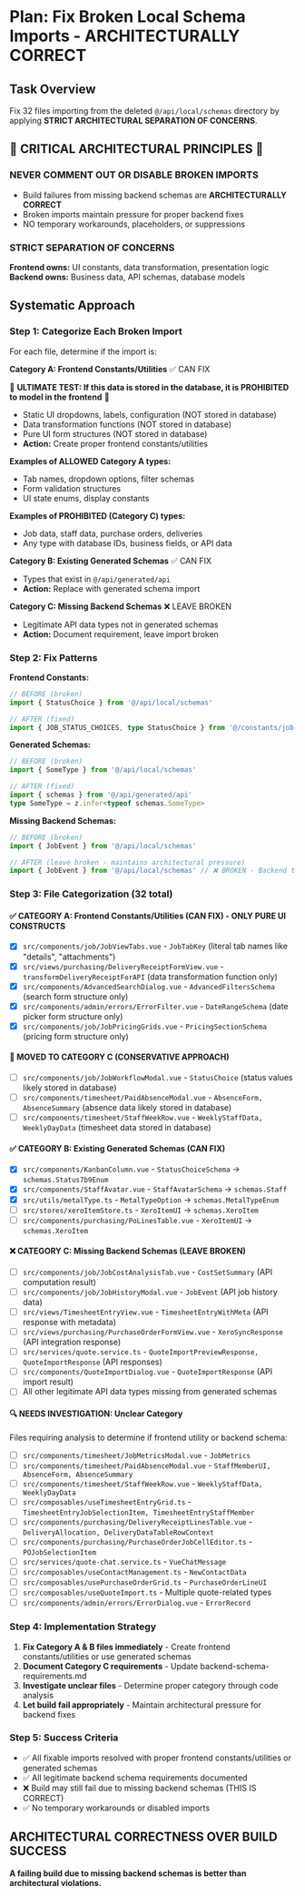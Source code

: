 # Plan: Fix Broken Local Schema Imports - ARCHITECTURALLY CORRECT

## Task Overview

Fix 32 files importing from the deleted `@/api/local/schemas` directory by applying **STRICT ARCHITECTURAL SEPARATION OF CONCERNS**.

## 🚨 CRITICAL ARCHITECTURAL PRINCIPLES 🚨

### NEVER COMMENT OUT OR DISABLE BROKEN IMPORTS

- Build failures from missing backend schemas are **ARCHITECTURALLY CORRECT**
- Broken imports maintain pressure for proper backend fixes
- NO temporary workarounds, placeholders, or suppressions

### STRICT SEPARATION OF CONCERNS

**Frontend owns:** UI constants, data transformation, presentation logic
**Backend owns:** Business data, API schemas, database models

## Systematic Approach

### Step 1: Categorize Each Broken Import

For each file, determine if the import is:

**Category A: Frontend Constants/Utilities** ✅ CAN FIX

🚨 **ULTIMATE TEST: If this data is stored in the database, it is PROHIBITED to model in the frontend** 🚨

- Static UI dropdowns, labels, configuration (NOT stored in database)
- Data transformation functions (NOT stored in database)
- Pure UI form structures (NOT stored in database)
- **Action:** Create proper frontend constants/utilities

**Examples of ALLOWED Category A types:**

- Tab names, dropdown options, filter schemas
- Form validation structures
- UI state enums, display constants

**Examples of PROHIBITED (Category C) types:**

- Job data, staff data, purchase orders, deliveries
- Any type with database IDs, business fields, or API data

**Category B: Existing Generated Schemas** ✅ CAN FIX

- Types that exist in `@/api/generated/api`
- **Action:** Replace with generated schema import

**Category C: Missing Backend Schemas** ❌ LEAVE BROKEN

- Legitimate API data types not in generated schemas
- **Action:** Document requirement, leave import broken

### Step 2: Fix Patterns

**Frontend Constants:**

```typescript
// BEFORE (broken)
import { StatusChoice } from '@/api/local/schemas'

// AFTER (fixed)
import { JOB_STATUS_CHOICES, type StatusChoice } from '@/constants/job-status'
```

**Generated Schemas:**

```typescript
// BEFORE (broken)
import { SomeType } from '@/api/local/schemas'

// AFTER (fixed)
import { schemas } from '@/api/generated/api'
type SomeType = z.infer<typeof schemas.SomeType>
```

**Missing Backend Schemas:**

```typescript
// BEFORE (broken)
import { JobEvent } from '@/api/local/schemas'

// AFTER (leave broken - maintains architectural pressure)
import { JobEvent } from '@/api/local/schemas' // ❌ BROKEN - Backend team must add JobEvent schema
```

### Step 3: File Categorization (32 total)

#### ✅ CATEGORY A: Frontend Constants/Utilities (CAN FIX) - ONLY PURE UI CONSTRUCTS

- [x] `src/components/job/JobViewTabs.vue` - `JobTabKey` (literal tab names like "details", "attachments")
- [x] `src/views/purchasing/DeliveryReceiptFormView.vue` - `transformDeliveryReceiptForAPI` (data transformation function only)
- [x] `src/components/AdvancedSearchDialog.vue` - `AdvancedFiltersSchema` (search form structure only)
- [x] `src/components/admin/errors/ErrorFilter.vue` - `DateRangeSchema` (date picker form structure only)
- [x] `src/components/job/JobPricingGrids.vue` - `PricingSectionSchema` (pricing form structure only)

#### 🔄 MOVED TO CATEGORY C (CONSERVATIVE APPROACH)

- [ ] `src/components/job/JobWorkflowModal.vue` - `StatusChoice` (status values likely stored in database)
- [ ] `src/components/timesheet/PaidAbsenceModal.vue` - `AbsenceForm, AbsenceSummary` (absence data likely stored in database)
- [ ] `src/components/timesheet/StaffWeekRow.vue` - `WeeklyStaffData, WeeklyDayData` (timesheet data stored in database)

#### ✅ CATEGORY B: Existing Generated Schemas (CAN FIX)

- [x] `src/components/KanbanColumn.vue` - `StatusChoiceSchema` → `schemas.Status7b9Enum`
- [x] `src/components/StaffAvatar.vue` - `StaffAvatarSchema` → `schemas.Staff`
- [x] `src/utils/metalType.ts` - `MetalTypeOption` → `schemas.MetalTypeEnum`
- [ ] `src/stores/xeroItemStore.ts` - `XeroItemUI` → `schemas.XeroItem`
- [ ] `src/components/purchasing/PoLinesTable.vue` - `XeroItemUI` → `schemas.XeroItem`

#### ❌ CATEGORY C: Missing Backend Schemas (LEAVE BROKEN)

- [ ] `src/components/job/JobCostAnalysisTab.vue` - `CostSetSummary` (API computation result)
- [ ] `src/components/job/JobHistoryModal.vue` - `JobEvent` (API job history data)
- [ ] `src/views/TimesheetEntryView.vue` - `TimesheetEntryWithMeta` (API response with metadata)
- [ ] `src/views/purchasing/PurchaseOrderFormView.vue` - `XeroSyncResponse` (API integration response)
- [ ] `src/services/quote.service.ts` - `QuoteImportPreviewResponse, QuoteImportResponse` (API responses)
- [ ] `src/components/QuoteImportDialog.vue` - `QuoteImportResponse` (API import result)
- [ ] All other legitimate API data types missing from generated schemas

#### 🔍 NEEDS INVESTIGATION: Unclear Category

Files requiring analysis to determine if frontend utility or backend schema:

- [ ] `src/components/timesheet/JobMetricsModal.vue` - `JobMetrics`
- [ ] `src/components/timesheet/PaidAbsenceModal.vue` - `StaffMemberUI, AbsenceForm, AbsenceSummary`
- [ ] `src/components/timesheet/StaffWeekRow.vue` - `WeeklyStaffData, WeeklyDayData`
- [ ] `src/composables/useTimesheetEntryGrid.ts` - `TimesheetEntryJobSelectionItem, TimesheetEntryStaffMember`
- [ ] `src/components/purchasing/DeliveryReceiptLinesTable.vue` - `DeliveryAllocation, DeliveryDataTableRowContext`
- [ ] `src/components/purchasing/PurchaseOrderJobCellEditor.ts` - `POJobSelectionItem`
- [ ] `src/services/quote-chat.service.ts` - `VueChatMessage`
- [ ] `src/composables/useContactManagement.ts` - `NewContactData`
- [ ] `src/composables/usePurchaseOrderGrid.ts` - `PurchaseOrderLineUI`
- [ ] `src/composables/useQuoteImport.ts` - Multiple quote-related types
- [ ] `src/components/admin/errors/ErrorDialog.vue` - `ErrorRecord`

### Step 4: Implementation Strategy

1. **Fix Category A & B files immediately** - Create frontend constants/utilities or use generated schemas
2. **Document Category C requirements** - Update backend-schema-requirements.md
3. **Investigate unclear files** - Determine proper category through code analysis
4. **Let build fail appropriately** - Maintain architectural pressure for backend fixes

### Step 5: Success Criteria

- ✅ All fixable imports resolved with proper frontend constants/utilities or generated schemas
- ✅ All legitimate backend schema requirements documented
- ❌ Build may still fail due to missing backend schemas (THIS IS CORRECT)
- ✅ No temporary workarounds or disabled imports

## ARCHITECTURAL CORRECTNESS OVER BUILD SUCCESS

**A failing build due to missing backend schemas is better than architectural violations.**
